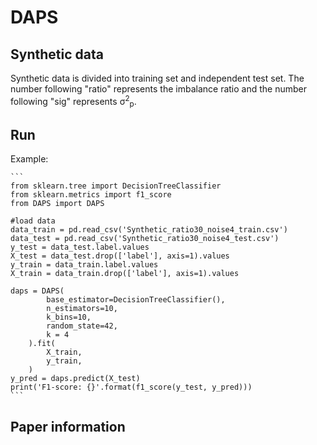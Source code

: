 # DAPS
## Synthetic data
Synthetic data is divided into training set and independent test set. The number following "ratio" represents the imbalance ratio and the number following "sig" represents σ<sup>2</sup><sub>p</sub>.

## Run
Example:

    ```
    from sklearn.tree import DecisionTreeClassifier
    from sklearn.metrics import f1_score
    from DAPS import DAPS
    
    #load data
    data_train = pd.read_csv('Synthetic_ratio30_noise4_train.csv')
    data_test = pd.read_csv('Synthetic_ratio30_noise4_test.csv')
    y_test = data_test.label.values
    X_test = data_test.drop(['label'], axis=1).values
    y_train = data_train.label.values
    X_train = data_train.drop(['label'], axis=1).values
    
    daps = DAPS(
            base_estimator=DecisionTreeClassifier(),
            n_estimators=10,
            k_bins=10,
            random_state=42,
            k = 4
        ).fit(
            X_train,
            y_train,
        )
    y_pred = daps.predict(X_test)
    print('F1-score: {}'.format(f1_score(y_test, y_pred)))
    ```

## Paper information
